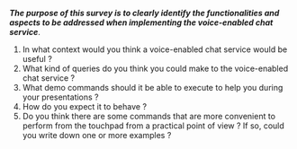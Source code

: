***The purpose of this survey is to clearly identify the functionalities and aspects to be addressed when implementing the voice-enabled chat service***.

1. In what context would you think a voice-enabled chat service would be useful ?
2. What kind of queries do you think you could make to the voice-enabled chat service ?
3. What demo commands should it be able to execute to help you during your presentations ?
4. How do you expect it to behave ? 
5. Do you think there are some commands that are more convenient to perform from the touchpad from a practical point of view ? If so, could you write down one or more examples ?
